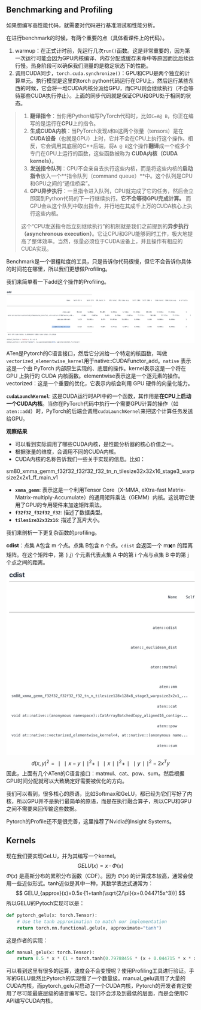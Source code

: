 ## Benchmarking and Profiling

如果想编写高性能代码，就需要对代码进行基准测试和性能分析。

在进行benchmark的时候，有两个重要的点（具体看课件上的代码）。

1. warmup：在正式计时前，先运行几次`run()`函数。这是非常重要的，因为第一次运行可能会因为GPU内核编译、内存分配或缓存未命中等原因而比后续运行慢。热身阶段可以确保我们测量的是稳定状态下的性能。
2. 调用CUDA同步，`torch.cuda.synchronize()`：GPU和CPU是两个独立的计算单元。执行模型是这里的torch python代码运行在CPU上，然后运行某些东西的时候，它会将一堆CUDA内核分派给GPU，而CPU则会继续执行（不会等待那些CUDA执行停止）。上面的同步代码就是保证CPU和GPU处于相同的状态。

> 1. **翻译指令**：当你用Python编写PyTorch代码时，比如`C=A@ B`，你正在编写的是运行在**CPU**上的指令。
> 2. **生成CUDA内核**：当PyTorch发现`A`和`B`这两个张量（tensors）是在**CUDA设备**（也就是GPU）上时，它并不会在CPU上执行这个操作。相反，它会调用其底层的C++后端，将`A @ B`这个操作**翻译**成一个或多个专门在GPU上运行的函数，这些函数被称为 **CUDA内核（CUDA kernels）**。
> 3. **发送指令队列**：CPU不会亲自去执行这些内核，而是将这些内核的**启动指令**放入一个**指令队列（command queue）**中。这个队列是CPU和GPU之间的“通信桥梁”。
> 4. **GPU异步执行**：一旦指令进入队列，CPU就完成了它的任务，然后会立即回到Python代码的下一行继续执行。**它不会等待GPU完成计算。** 而GPU会从这个队列中取出指令，并行地在其成千上万的CUDA核心上执行这些内核。
>
> 这个“CPU发送指令后立刻继续执行”的机制就是我们之前提到的**异步执行（asynchronous execution）**。它让CPU和GPU能够同时工作，极大地提高了整体效率。当然，张量必须位于CUDA设备上，并且操作有相应的CUDA实现。

Benchmark是一个很粗粒度的工具，只是告诉你代码很慢，但它不会告诉你具体的时间花在哪里，所以我们更想做Profiling。

我们来简单看一下add这个操作的Profiling。

![](./img/Profile-add.jpg)

ATen是Pytorch的C语言接口，然后它分派给一个特定的核函数，叫做`vectorized_elementwise_kernel`用于native::CUDAFunctor_add。`native` 表示这是一个由 PyTorch 内部原生实现的、底层的操作。kernel表示这是一个将在 GPU 上执行的 CUDA 内核函数。elementwise表示这是一个逐元素的操作。vectorized：这是一个重要的优化，它表示内核会利用 GPU 硬件的向量化能力。

**`cudaLaunchKernel`**: 这是CUDA运行时API中的一个函数，其作用是**在CPU上启动一个CUDA内核**。当你在PyTorch代码中执行一个需要GPU计算的操作（如`aten::add`）时，PyTorch的后端会调用`cudaLaunchKernel`来把这个计算任务发送给GPU。

**观察结果**

* 可以看到实际调用了哪些CUDA内核，是性能分析器的核心价值之一。
* 根据张量的维度，会调用不同的CUDA内核。
* CUDA内核的名称告诉我们一些关于实现的信息。比如：

sm80_xmma_gemm_f32f32_f32f32_f32_tn_n_tilesize32x32x16_stage3_warpsize2x2x1_ff_main_v1

* **`xmma_gemm`**: 表示这是一个利用Tensor Core（X-MMA, eXtra-fast Matrix-Matrix-multiply-Accumulate）的通用矩阵乘法（GEMM）内核。这说明它使用了GPU的专用硬件来加速矩阵乘法。
* **`f32f32_f32f32_f32`**: 描述了数据类型。
* **`tilesize32x32x16`**: 描述了瓦片大小。

我们来剖析一下更复杂函数的profiling。

**cdist**：点集 A包含 m 个点。点集 B包含 n 个点。`cdist` 会返回一个 m✖️n 的距离矩阵。在这个矩阵中，第 (i,j) 个元素代表点集 A 中的第 i 个点与点集 B 中的第 j 个点之间的距离。

![](./img/cdist-profiling.jpg)
$$
d(x,y)^2=∣∣x−y∣∣^2+∣∣x∣∣^2+∣∣y∣∣^2−2x^Ty
$$
因此，上面有几个ATen的C语言接口：matmul、cat、pow、sum。然后根据GPU时间分配就可以大致确定好需要被优化的方向。

我们可以看到，很多核心的原语，比如Softmax和GeLU，都已经为它们写好了内核，所以GPU并不是执行最简单的原语，而是在执行融合算子，所以CPU和GPU之间不需要来回传输这些数据。

Pytorch的Profile还不是很完善，这里推荐了Nvidia的Insight Systems。



## Kernels

现在我们要实现GeLU，并为其编写一个kernel。
$$
GELU(x)=x⋅Φ(x)
$$
$Φ(x)$ 是高斯分布的累积分布函数（CDF）。因为 $Φ(x)$ 的计算成本较高，通常会使用一些近似形式。tanh近似是其中一种，其数学表达式通常为：
$$
GELU_{approx}(x)=0.5x⋅[1+tanh(\sqrt{2/\pi}(x+0.044715x^3))]
$$
所以GELU的Pytoch实现可以是：

```python
def pytorch_gelu(x: torch.Tensor):
    # Use the tanh approximation to match our implementation
    return torch.nn.functional.gelu(x, approximate="tanh")
```

这是作者的实现：

```python
def manual_gelu(x: torch.Tensor):
    return 0.5 * x * (1 + torch.tanh(0.79788456 * (x + 0.044715 * x * x * x)))
```

可以看到这里有很多的运算，速度会不会变慢呢？使用Profiling工具进行验证。手写的GELU竟然比Pytorch的实现慢了一个数量级。manual_gelu调用了大量的CUDA内核，而pytorch_gelu只启动了一个CUDA内核，Pytorch的开发者肯定使用了尽可能最底层级的语言编写它。我们不会涉及到最低的层面，而是会使用C API编写CUDA内核。



